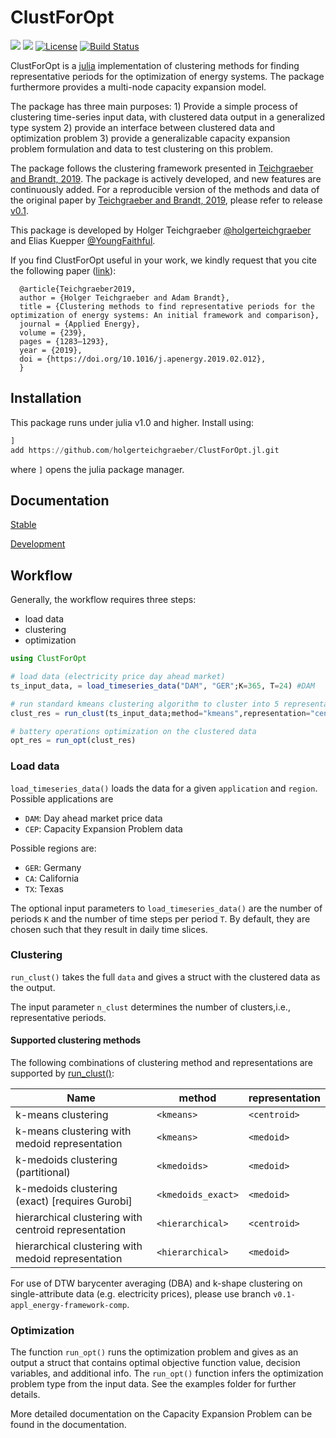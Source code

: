 # ClustForOpt

[![](https://img.shields.io/badge/docs-stable-blue.svg)](https://holgerteichgraeber.github.io/ClustForOpt.jl/stable)
[![](https://img.shields.io/badge/docs-dev-blue.svg)](https://holgerteichgraeber.github.io/ClustForOpt.jl/dev)
[![License](http://img.shields.io/badge/license-MIT-brightgreen.svg?style=flat)](LICENSE.md)
[![Build Status](https://travis-ci.com/holgerteichgraeber/ClustForOpt.jl.svg?token=HRFemjSxM1NBCsbHGNDG&branch=master)](https://travis-ci.com/holgerteichgraeber/ClustForOpt.jl)

ClustForOpt is a [julia](www.juliaopt.com) implementation of clustering methods for finding representative periods for the optimization of energy systems. The package furthermore provides a multi-node capacity expansion model.

The package has three main purposes: 1) Provide a simple process of clustering time-series input data, with clustered data output in a generalized type system 2) provide an interface between clustered data and optimization problem 3) provide a generalizable capacity expansion problem formulation and data to test clustering on this problem.

The package follows the clustering framework presented in [Teichgraeber and Brandt, 2019](https://doi.org/10.1016/j.apenergy.2019.02.012).
The package is actively developed, and new features are continuously added. For a reproducible version of the methods and data of the original paper by [Teichgraeber and Brandt, 2019](https://doi.org/10.1016/j.apenergy.2019.02.012), please refer to release [v0.1](https://github.com/holgerteichgraeber/ClustForOpt.jl/tree/v0.1).

This package is developed by Holger Teichgraeber [@holgerteichgraeber](https://github.com/holgerteichgraeber) and Elias Kuepper [@YoungFaithful](https://github.com/youngfaithful).

If you find ClustForOpt useful in your work, we kindly request that you cite the following paper ([link](https://doi.org/10.1016/j.apenergy.2019.02.012)):

```
  @article{Teichgraeber2019,
  author = {Holger Teichgraeber and Adam Brandt},
  title = {Clustering methods to find representative periods for the optimization of energy systems: An initial framework and comparison},
  journal = {Applied Energy},
  volume = {239},
  pages = {1283–1293},
  year = {2019},
  doi = {https://doi.org/10.1016/j.apenergy.2019.02.012},
  }
```

## Installation
This package runs under julia v1.0 and higher.
Install using:

```julia
]
add https://github.com/holgerteichgraeber/ClustForOpt.jl.git
```
where `]` opens the julia package manager.

## Documentation
[Stable](https://holgerteichgraeber.github.io/ClustForOpt.jl/stable)

[Development](https://holgerteichgraeber.github.io/ClustForOpt.jl/dev)

## Workflow

Generally, the workflow requires three steps:
- load data
- clustering
- optimization

```julia
using ClustForOpt

# load data (electricity price day ahead market)
ts_input_data, = load_timeseries_data("DAM", "GER";K=365, T=24) #DAM

# run standard kmeans clustering algorithm to cluster into 5 representative periods, with 1000 initial starting points
clust_res = run_clust(ts_input_data;method="kmeans",representation="centroid",n_clust=5,n_init=1000)

# battery operations optimization on the clustered data
opt_res = run_opt(clust_res)
```

### Load data
`load_timeseries_data()` loads the data for a given `application` and `region`.
Possible applications are
- `DAM`: Day ahead market price data
- `CEP`: Capacity Expansion Problem data

Possible regions are:
- `GER`: Germany
- `CA`: California
- `TX`: Texas

The optional input parameters to `load_timeseries_data()` are the number of periods `K` and the number of time steps per period `T`. By default, they are chosen such that they result in daily time slices.


### Clustering
`run_clust()` takes the full `data` and gives a struct with the clustered data as the output.   

The input parameter `n_clust` determines the number of clusters,i.e., representative periods.

#### Supported clustering methods

The following combinations of clustering method and representations are supported by [run\_clust()](src/clustering/run_clust.jl):

Name | method | representation
---- | --------------- | -----------------------
k-means clustering | `<kmeans>` | `<centroid>`
k-means clustering with medoid representation | `<kmeans>` | `<medoid>`
k-medoids clustering (partitional) | `<kmedoids>` | `<medoid>`
k-medoids clustering (exact) [requires Gurobi] | `<kmedoids_exact>` | `<medoid>`
hierarchical clustering with centroid representation | `<hierarchical>` | `<centroid>`
hierarchical clustering with medoid representation | `<hierarchical>` | `<medoid>`

For use of DTW barycenter averaging (DBA) and k-shape clustering on single-attribute data (e.g. electricity prices), please use branch `v0.1-appl_energy-framework-comp`.



### Optimization
The function `run_opt()` runs the optimization problem and gives as an output a struct that contains optimal objective function value, decision variables, and additional info. The `run_opt()` function infers the optimization problem type from the input data. See the examples folder for further details.

More detailed documentation on the Capacity Expansion Problem can be found in the documentation.
